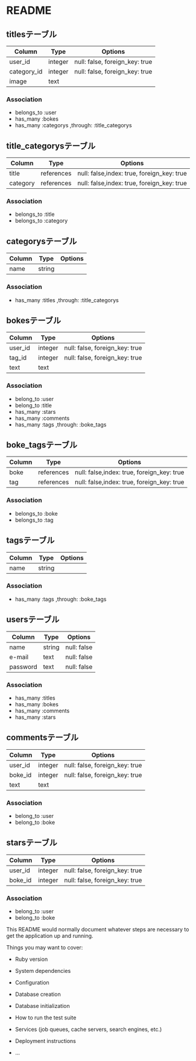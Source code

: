 # README

## titlesテーブル
|Column|Type|Options|
|------|----|-------|
|user_id|integer|null: false, foreign_key: true|
|category_id|integer|null: false, foreign_key: true|
|image|text|

### Association
- belongs_to :user
- has_many :bokes
- has_many :categorys ,through: :title_categorys


## title_categorysテーブル
|Column|Type|Options|
|------|----|-------|
|title|references|null: false,index: true, foreign_key: true|
|category|references|null: false,index: true, foreign_key: true|

### Association
- belongs_to :title
- belongs_to :category


## categorysテーブル
|Column|Type|Options|
|------|----|-------|
|name|string|

### Association
- has_many :titles ,through: :title_categorys





## bokesテーブル
|Column|Type|Options|
|------|----|-------|
|user_id|integer|null: false, foreign_key: true|
|tag_id|integer|null: false, foreign_key: true|
|text|text|

### Association
- belong_to :user
- belong_to :title
- has_many :stars
- has_many :comments
- has_many :tags ,through: :boke_tags

## boke_tagsテーブル
|Column|Type|Options|
|------|----|-------|
|boke|references|null: false,index: true, foreign_key: true|
|tag|references|null: false,index: true, foreign_key: true|

### Association
- belongs_to :boke
- belongs_to :tag

## tagsテーブル
|Column|Type|Options|
|------|----|-------|
|name|string|

### Association
- has_many :tags ,through: :boke_tags





## usersテーブル
|Column|Type|Options|
|------|----|-------|
|name|string|null: false|
|e-mail|text|null: false|
|password|text|null: false|

### Association
- has_many :titles
- has_many :bokes
- has_many :comments
- has_many :stars


## commentsテーブル
|Column|Type|Options|
|------|----|-------|
|user_id|integer|null: false, foreign_key: true|
|boke_id|integer|null: false, foreign_key: true|
|text|text|

### Association
- belong_to :user
- belong_to :boke



## starsテーブル
|Column|Type|Options|
|------|----|-------|
|user_id|integer|null: false, foreign_key: true|
|boke_id|integer|null: false, foreign_key: true|

### Association
- belong_to :user
- belong_to :boke





This README would normally document whatever steps are necessary to get the
application up and running.

Things you may want to cover:

* Ruby version

* System dependencies

* Configuration

* Database creation

* Database initialization

* How to run the test suite

* Services (job queues, cache servers, search engines, etc.)

* Deployment instructions

* ...

